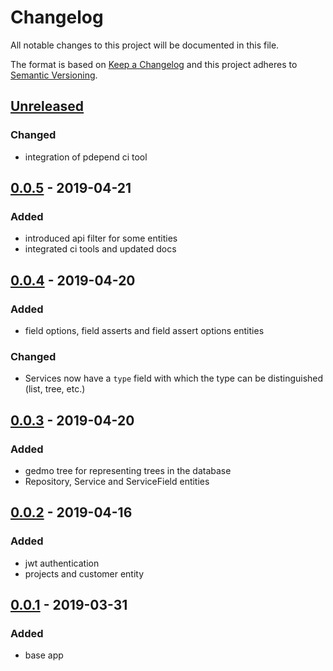 # Changelog
All notable changes to this project will be documented in this file.

The format is based on [Keep a Changelog](http://keepachangelog.com/en/1.0.0/)
and this project adheres to [Semantic Versioning](http://semver.org/spec/v2.0.0.html).

## [Unreleased]

### Changed

- integration of pdepend ci tool

## [0.0.5] - 2019-04-21

### Added

- introduced api filter for some entities
- integrated ci tools and updated docs

## [0.0.4] - 2019-04-20

### Added

- field options, field asserts and field assert options entities

### Changed

- Services now have a `type` field with which the type can be distinguished (list, tree, etc.) 

## [0.0.3] - 2019-04-20

### Added

- gedmo tree for representing trees in the database
- Repository, Service and ServiceField entities

## [0.0.2] - 2019-04-16

### Added

- jwt authentication
- projects and customer entity

## [0.0.1] - 2019-03-31

### Added

- base app

[Unreleased]: https://github.com/siewert87/aaas-api/compare/v0.0.5...HEAD
[0.0.5]: https://github.com/siewert87/aaas-api/compare/v0.0.4...v0.0.5
[0.0.4]: https://github.com/siewert87/aaas-api/compare/v0.0.3...v0.0.4
[0.0.3]: https://github.com/siewert87/aaas-api/compare/v0.0.2...v0.0.3
[0.0.2]: https://github.com/siewert87/aaas-api/compare/v0.0.1...v0.0.2
[0.0.1]: https://github.com/siewert87/aaas-api/releases/tag/v0.0.1